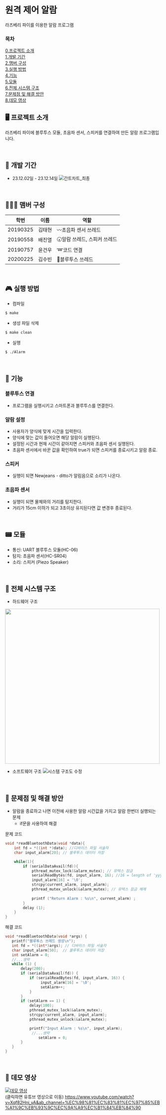 # 원격 제어 알람
라즈베리 파이를 이용한 알람 프로그램

### 목차
[0.프로젝트 소개](#%EF%B8%8F-프로젝트-소개) <br/>
[1.개발 기간](#-개발-기간) <br/>
[2.맴버 구성](#-맴버-구성) <br/>
[3.실행 방법](#-실행-방법) <br/>
[4.기능](#-기능) <br/>
[5.모듈](#-모듈) <br/>
[6.전체 시스템 구조](#-전체-시스템-구조) <br/>
[7.문제점 및 해결 방안](#-문제점-및-해결-방안) <br/>
[8.데모 영상](#-데모-영상) <br/>

## 🖥️ 프로젝트 소개
라즈베리 파이에 블루투스 모듈, 초음파 센서, 스피커를 연결하여 만든 알람 프로그램입니다.

<br/>

## 📆 개발 기간
* 23.12.02일 - 23.12.14일
![간트차트_최종](https://github.com/Collon-D/23-Embedded-System-Team-Project/assets/138470360/f357a190-7ab5-4c28-9ee8-4a201ac6741b)
<br/>

## 🧑‍🤝‍🧑 맴버 구성
| 학번 | 이름 | 역할 |
|--------|-----|-------------------------------------------------------------|
|20190325|김태현|〰️초음파 센서 쓰레드|
|20190558|배진열|🕢알람 쓰레드, 스피커 쓰레드|
|20190757|윤건우|➿코드 연결|
|20200225|김수빈|📲블루투스 쓰레드|
<br/>

## 🎮 실행 방법
- 컴파일
```bash
$ make
```
- 생성 파일 삭제
```bash
$ make clean
```
- 실행
```bash
$ ./Alarm
```
<br/>

## 📌 기능
### 블루투스 연결
- 프로그램을 실행시키고 스마트폰과 블루투스를 연결한다.
### 알람 설정
- 사용자가 양식에 맞게 시간을 입력한다.
- 양식에 맞는 값이 들어오면 해당 알람이 실행된다.
- 설정된 시간과 현재 시간이 같아지면 스피커와 초음파 센서 실행된다.
- 초음파 센서에서 바꾼 값을 확인하여 true가 되면 스피커를 종료시키고 알람 종료.
### 스피커
- 실행이 되면 Newjeans - ditto가 알림음으로 소리가 나온다.
### 초음파 센서
- 실행이 되면 물체와의 거리를 탐지한다.
- 거리가 15cm 이하가 되고 3초이상 유지된다면 값 변경후 종료된다.
<br/>

## 📟 모듈
- 통신: UART 블루투스 모듈(HC-06)
- 탐지: 초음파 센서(HC-SR04)
- 소리: 스피커 (Piezo Speaker)

<br/>

## 🔧 전체 시스템 구조
- 하드웨어 구조
<img src="https://github.com/Collon-D/23-Embedded-System-Team-Project/assets/108410316/74bf7a84-3fda-4164-86a3-8e493effb90e" width="500" height="500"/>

- 소프트웨어 구조
![시스템 구조도 수정](https://github.com/Collon-D/23-Embedded-System-Team-Project/assets/138470360/5d012957-f04a-41b3-8662-cf56c07ef5f7)


<br/>

## 💊 문제점 및 해결 방안
- 알람을 종료하고 나면 이전에 사용한 알람 시간값을 가지고 알람 한번더 실행되는 문제
  - if문을 사용하여 해결

문제 코드
```c
void *readBluetoothData(void *data){
	int fd = *((int *)data); //디바이스 파일 서술자
	char input_alarm[20]; // 블루투스 데이터 저장

	while(1){
		if (serialDataAvail(fd)){ 
			pthread_mutex_lock(&alarm_mutex); // 뮤텍스 잠금
			serialReadBytes(fd, input_alarm, 16); //16 = length of 'yyyy.mm.dd.hh.mm'
			input_alarm[16] = '\0';
			strcpy(current_alarm, input_alarm);
			pthread_mutex_unlock(&alarm_mutex); // 뮤텍스 잠금 해제	
			
			printf ("Return Alarm : %s\n", current_alarm) ; 
		} 
		delay (1);
	}
}
```

해결 코드
```c
void *readBluetoothData(void *args) {
   printf("블루투스 쓰레드 생성\n");
   int fd = *((int*)args); // 디바이스 파일 서술자
   char input_alarm[50];  // 블루투스 데이터 저장
   int setAlarm = 0;
   //...생략
   while (1) {
	   delay(200);
	   if (serialDataAvail(fd)) {
		   if (serialReadBytes(fd, input_alarm, 16)) { 
				input_alarm[16] = '\0';
				setAlarm++;
		   }
	   }
       if (setAlarm == 1) {
           delay(100);
           pthread_mutex_lock(&alarm_mutex);
           strcpy(current_alarm, input_alarm);
           pthread_mutex_unlock(&alarm_mutex);

           printf("Input Alarm : %s\n", input_alarm);
            //...생략
		       setAlarm = 0;
       }
   }
}
```

<br/>

## 🎥 데모 영상 
[![데모 영상](https://img.youtube.com/vi/Xqf82Hni_yA&ab_channel=%EC%98%81%EC%83%81%EC%97%85%EB%A1%9C%EB%93%9C%EC%9A%A9%EC%B1%84%EB%84%90/0.jpg)](https://www.youtube.com/watch?v=Xqf82Hni_yA&ab_channel=%EC%98%81%EC%83%81%EC%97%85%EB%A1%9C%EB%93%9C%EC%9A%A9%EC%B1%84%EB%84%90) <br/>
(클릭하면 유튜브 영상으로 이동)
https://www.youtube.com/watch?v=Xqf82Hni_yA&ab_channel=%EC%98%81%EC%83%81%EC%97%85%EB%A1%9C%EB%93%9C%EC%9A%A9%EC%B1%84%EB%84%90

